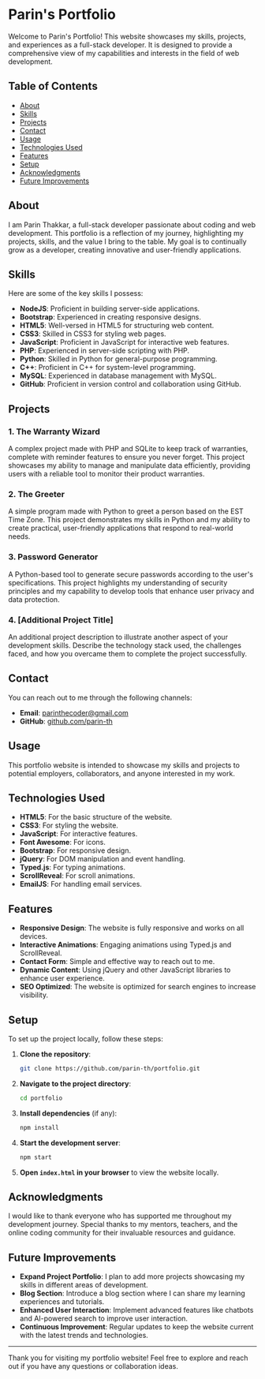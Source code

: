 #  Parin's Portfolio

Welcome to Parin's Portfolio! This website showcases my skills, projects, and experiences as a full-stack developer. It is designed to provide a comprehensive view of my capabilities and interests in the field of web development.

## Table of Contents
- [About](#about)
- [Skills](#skills)
- [Projects](#projects)
- [Contact](#contact)
- [Usage](#usage)
- [Technologies Used](#technologies-used)
- [Features](#features)
- [Setup](#setup)
- [Acknowledgments](#acknowledgments)
- [Future Improvements](#future-improvements)

## About
I am Parin Thakkar, a full-stack developer passionate about coding and web development. This portfolio is a reflection of my journey, highlighting my projects, skills, and the value I bring to the table. My goal is to continually grow as a developer, creating innovative and user-friendly applications.

## Skills
Here are some of the key skills I possess:
- **NodeJS**: Proficient in building server-side applications.
- **Bootstrap**: Experienced in creating responsive designs.
- **HTML5**: Well-versed in HTML5 for structuring web content.
- **CSS3**: Skilled in CSS3 for styling web pages.
- **JavaScript**: Proficient in JavaScript for interactive web features.
- **PHP**: Experienced in server-side scripting with PHP.
- **Python**: Skilled in Python for general-purpose programming.
- **C++**: Proficient in C++ for system-level programming.
- **MySQL**: Experienced in database management with MySQL.
- **GitHub**: Proficient in version control and collaboration using GitHub.

## Projects
### 1. The Warranty Wizard
A complex project made with PHP and SQLite to keep track of warranties, complete with reminder features to ensure you never forget. This project showcases my ability to manage and manipulate data efficiently, providing users with a reliable tool to monitor their product warranties.

### 2. The Greeter
A simple program made with Python to greet a person based on the EST Time Zone. This project demonstrates my skills in Python and my ability to create practical, user-friendly applications that respond to real-world needs.

### 3. Password Generator
A Python-based tool to generate secure passwords according to the user's specifications. This project highlights my understanding of security principles and my capability to develop tools that enhance user privacy and data protection.

### 4. [Additional Project Title]
An additional project description to illustrate another aspect of your development skills. Describe the technology stack used, the challenges faced, and how you overcame them to complete the project successfully.

## Contact
You can reach out to me through the following channels:
- **Email**: [parinthecoder@gmail.com](mailto:parinthecoder@gmail.com)
- **GitHub**: [github.com/parin-th](https://github.com/parin-th)

## Usage
This portfolio website is intended to showcase my skills and projects to potential employers, collaborators, and anyone interested in my work.

## Technologies Used
- **HTML5**: For the basic structure of the website.
- **CSS3**: For styling the website.
- **JavaScript**: For interactive features.
- **Font Awesome**: For icons.
- **Bootstrap**: For responsive design.
- **jQuery**: For DOM manipulation and event handling.
- **Typed.js**: For typing animations.
- **ScrollReveal**: For scroll animations.
- **EmailJS**: For handling email services.

## Features
- **Responsive Design**: The website is fully responsive and works on all devices.
- **Interactive Animations**: Engaging animations using Typed.js and ScrollReveal.
- **Contact Form**: Simple and effective way to reach out to me.
- **Dynamic Content**: Using jQuery and other JavaScript libraries to enhance user experience.
- **SEO Optimized**: The website is optimized for search engines to increase visibility.

## Setup
To set up the project locally, follow these steps:

1. **Clone the repository**:
    ```bash
    git clone https://github.com/parin-th/portfolio.git
    ```

2. **Navigate to the project directory**:
    ```bash
    cd portfolio
    ```

3. **Install dependencies** (if any):
    ```bash
    npm install
    ```

4. **Start the development server**:
    ```bash
    npm start
    ```

5. **Open `index.html` in your browser** to view the website locally.

## Acknowledgments
I would like to thank everyone who has supported me throughout my development journey. Special thanks to my mentors, teachers, and the online coding community for their invaluable resources and guidance.

## Future Improvements
- **Expand Project Portfolio**: I plan to add more projects showcasing my skills in different areas of development.
- **Blog Section**: Introduce a blog section where I can share my learning experiences and tutorials.
- **Enhanced User Interaction**: Implement advanced features like chatbots and AI-powered search to improve user interaction.
- **Continuous Improvement**: Regular updates to keep the website current with the latest trends and technologies.

---

Thank you for visiting my portfolio website! Feel free to explore and reach out if you have any questions or collaboration ideas.
